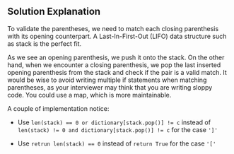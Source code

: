 ## Solution Explanation

To validate the parentheses, we need to match each closing parenthesis with its opening counterpart. 
A Last-In-First-Out (LIFO) data structure such as stack is the perfect fit.

As we see an opening parenthesis, we push it onto the stack. On the other hand, when we encounter a closing parenthesis, 
we pop the last inserted opening parenthesis from the stack and check if the pair is a valid match.
It would be wise to avoid writing multiple if statements when matching parentheses, 
as your interviewer may think that you are writing sloppy code. You could use a map, which is more maintainable.

A couple of implementation notice:

-  Use `len(stack) == 0 or dictionary[stack.pop()] != c` instead of 
`len(stack) != 0 and dictionary[stack.pop()] != c` for the case `']'`

-  Use `retrun len(stack) == 0` instead of `return True` for the case 
`'['`
